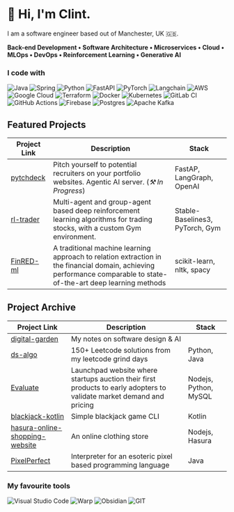 # 👋 Hi, I'm Clint. 
I am a software engineer based out of Manchester, UK 🇬🇧. 

**Back-end Development • Software Architecture • Microservices •   Cloud • MLOps • DevOps • Reinforcement Learning •  Generative AI**

### I code with
![Java](https://img.shields.io/badge/java-%23ED8B00.svg?style=for-the-badge&logo=openjdk&logoColor=white) ![Spring](https://img.shields.io/badge/spring-%236DB33F.svg?style=for-the-badge&logo=spring&logoColor=white) ![Python](https://img.shields.io/badge/python-3670A0?style=for-the-badge&logo=python&logoColor=ffdd54) ![FastAPI](https://img.shields.io/badge/FastAPI-005571?style=for-the-badge&logo=fastapi) ![PyTorch](https://img.shields.io/badge/PyTorch-%23EE4C2C.svg?style=for-the-badge&logo=PyTorch&logoColor=white) ![Langchain](https://img.shields.io/badge/langchain-1C3C3C?style=for-the-badge&logo=langchain&logoColor=white) ![AWS](https://img.shields.io/badge/AWS-%23FF9900.svg?style=for-the-badge&logo=amazon-aws&logoColor=white) ![Google Cloud](https://img.shields.io/badge/GoogleCloud-%234285F4.svg?style=for-the-badge&logo=google-cloud&logoColor=white)  ![Terraform](https://img.shields.io/badge/terraform-%235835CC.svg?style=for-the-badge&logo=terraform&logoColor=white) ![Docker](https://img.shields.io/badge/docker-%230db7ed.svg?style=for-the-badge&logo=docker&logoColor=white) ![Kubernetes](https://img.shields.io/badge/kubernetes-%23326ce5.svg?style=for-the-badge&logo=kubernetes&logoColor=white) ![GitLab CI](https://img.shields.io/badge/gitlab%20ci-%23181717.svg?style=for-the-badge&logo=gitlab&logoColor=white) ![GitHub Actions](https://img.shields.io/badge/github%20actions-%232671E5.svg?style=for-the-badge&logo=githubactions&logoColor=white) ![Firebase](https://img.shields.io/badge/firebase-a08021?style=for-the-badge&logo=firebase&logoColor=ffcd34) ![Postgres](https://img.shields.io/badge/postgres-%23316192.svg?style=for-the-badge&logo=postgresql&logoColor=white)  ![Apache Kafka](https://img.shields.io/badge/Apache%20Kafka-000?style=for-the-badge&logo=apachekafka) 


## Featured Projects

| Project Link | Description| Stack |
|----------|----------|----------|
| [pytchdeck](https://github.com/clintjohnsn/pytchdeck) | Pitch yourself to potential recruiters on your portfolio websites.  Agentic AI server. (*⚒️ In Progress*) | FastAP, LangGraph, OpenAI |
|[rl-trader](https://github.com/clintjohnsn/rl-trader) | Multi-agent and group-agent based deep reinforcement learning algorithms for trading stocks, with a custom Gym environment.| Stable-Baselines3, PyTorch, Gym |
| [FinRED-ml](https://github.com/clintjohnsn/FinRED-ml)| A traditional machine learning approach to relation extraction in the financial domain, achieving performance comparable to state-of-the-art deep learning methods | scikit-learn, nltk, spacy |

## Project Archive

| Project Link | Description| Stack |
|----------|----------|----------|
| [digital-garden](https://github.com/clintjohnsn/digital-garden) | My notes on software design & AI | |
|  [ds-algo](https://github.com/clintjohnsn/ds-algo)  | 150+ Leetcode solutions from my leetcode grind days     | Python, Java |
| [Evaluate](https://github.com/clintjohnsn/Evaluate)    | Launchpad website where startups auction their first products to early adopters to validate market demand and pricing | Nodejs, Python, MySQL|
| [blackjack-kotlin](https://github.com/clintjohnsn/blackjack-kotlin)   | Simple blackjack game CLI  | Kotlin|
| [hasura-online-shopping-website](https://github.com/clintjohnsn/hasura-online-shopping-website)    | An online clothing store | Nodejs, Hasura|
|[PixelPerfect](https://github.com/KnightShuffler/DM-Project-Interpreter-) | Interpreter for an esoteric pixel based programming language | Java

### My favourite tools
![Visual Studio Code](https://img.shields.io/badge/Visual_Studio_Code-0078D4?style=for-the-badge&logo=visual%20studio%20code&logoColor=white) ![Warp](https://img.shields.io/badge/warp-01A4FF?style=for-the-badge&logo=warp&logoColor=white) ![Obsidian](https://img.shields.io/badge/Obsidian-483699?style=for-the-badge&logo=Obsidian&logoColor=white) ![GIT](	https://img.shields.io/badge/GIT-E44C30?style=for-the-badge&logo=git&logoColor=white)
